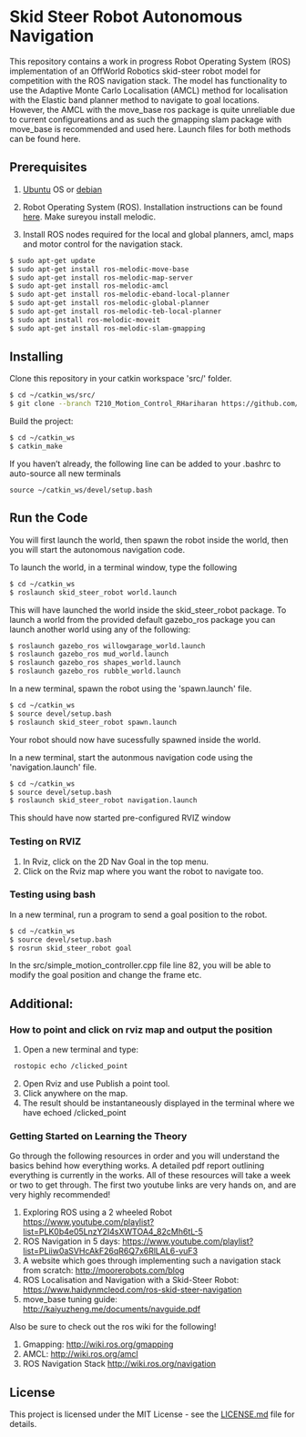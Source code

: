 # Skid Steer Robot Autonomous Navigation 
This repository contains a  work in progress Robot Operating System (ROS) implementation of an OffWorld Robotics skid-steer robot model for competition with the ROS navigation stack.
The model has functionality to use the Adaptive Monte Carlo Localisation (AMCL) method for localisation with the Elastic band planner method to navigate to goal locations. However, the AMCL with the move_base ros package is quite unreliable due to current configureations and as such the gmapping slam package with move_base is recommended and used here. Launch files for both methods can be found here.

## Prerequisites

1. [Ubuntu](https://www.ubuntu.com/) OS or [debian](https://www.debian.org/distrib/)

2. Robot Operating System (ROS). Installation instructions can be found [here](http://wiki.ros.org/ROS/Installation). Make sureyou install melodic.

3. Install ROS nodes required for the local and global planners, amcl, maps and motor control for the navigation stack.

```sh
$ sudo apt-get update
$ sudo apt-get install ros-melodic-move-base
$ sudo apt-get install ros-melodic-map-server
$ sudo apt-get install ros-melodic-amcl
$ sudo apt-get install ros-melodic-eband-local-planner
$ sudo apt-get install ros-melodic-global-planner
$ sudo apt-get install ros-melodic-teb-local-planner 
$ sudo apt install ros-melodic-moveit
$ sudo apt-get install ros-melodic-slam-gmapping
```

## Installing

Clone this repository in your catkin workspace 'src/' folder.

```sh
$ cd ~/catkin_ws/src/
$ git clone --branch T210_Motion_Control_RHariharan https://github.com/Offworld-Robotics/bandicoot_software.git
```

Build the project:
```sh
$ cd ~/catkin_ws
$ catkin_make
```

If you haven’t already, the following line can be added to your .bashrc to auto-source all new terminals
```
source ~/catkin_ws/devel/setup.bash
```

## Run the Code
You will first launch the world, then spawn the robot inside the world, then you will start the autonomous navigation code.

To launch the world, in a terminal window, type the following
```sh
$ cd ~/catkin_ws
$ roslaunch skid_steer_robot world.launch
```
This will have launched the world inside the skid_steer_robot package.
To launch a world from the provided default gazebo_ros package you can launch another world using any of the following:
```sh
$ roslaunch gazebo_ros willowgarage_world.launch
$ roslaunch gazebo_ros mud_world.launch
$ roslaunch gazebo_ros shapes_world.launch
$ roslaunch gazebo_ros rubble_world.launch
```

In a new terminal, spawn the robot using the 'spawn.launch' file.
```sh
$ cd ~/catkin_ws
$ source devel/setup.bash
$ roslaunch skid_steer_robot spawn.launch
```
Your robot should now have sucessfully spawned inside the world.

In a new terminal, start the autonmous navigation code using the 'navigation.launch' file.
```sh
$ cd ~/catkin_ws
$ source devel/setup.bash
$ roslaunch skid_steer_robot navigation.launch
```
This should have now started pre-configured RVIZ window

### Testing on RVIZ

1. In Rviz, click on the 2D Nav Goal in the top menu. 
2. Click on the Rviz map where you want the robot to navigate too. 

### Testing using bash
In a new terminal, run a program to send a goal position to the robot.
```sh
$ cd ~/catkin_ws
$ source devel/setup.bash
$ rosrun skid_steer_robot goal
```
In the src/simple_motion_controller.cpp file line 82, you will be able to modify the goal position and change the frame etc.

## Additional: 
### How to point and click on rviz map and output the position
1. Open a new terminal and type:
```sh
 rostopic echo /clicked_point
```
2. Open Rviz and use Publish a point tool.
3. Click anywhere on the map.
4. The result should be instantaneously displayed in the terminal where we have echoed /clicked_point

### Getting Started on Learning the Theory
Go through the following resources in order and you will understand the basics behind how everything works. A detailed pdf report outlining everything is currently in the works. All of these resources will take a week or two to get through. The first two youtube links are very hands on, and are very highly recommended!

1. Exploring ROS using a 2 wheeled Robot https://www.youtube.com/playlist?list=PLK0b4e05LnzY2I4sXWTOA4_82cMh6tL-5
2. ROS Navigation in 5 days: https://www.youtube.com/playlist?list=PLiiw0aSVHcAkF26qR6Q7x6RlLAL6-vuF3 
3. A website which goes through implementing such a navigation stack from scratch: http://moorerobots.com/blog
4. ROS Localisation and Navigation with a Skid-Steer Robot: https://www.haidynmcleod.com/ros-skid-steer-navigation
5. move_base tuning guide: http://kaiyuzheng.me/documents/navguide.pdf

Also be sure to check out the ros wiki for the following!
1. Gmapping: http://wiki.ros.org/gmapping
2. AMCL: http://wiki.ros.org/amcl
3. ROS Navigation Stack http://wiki.ros.org/navigation


## License

This project is licensed under the MIT License - see the [LICENSE.md](LICENSE.md) file for details.